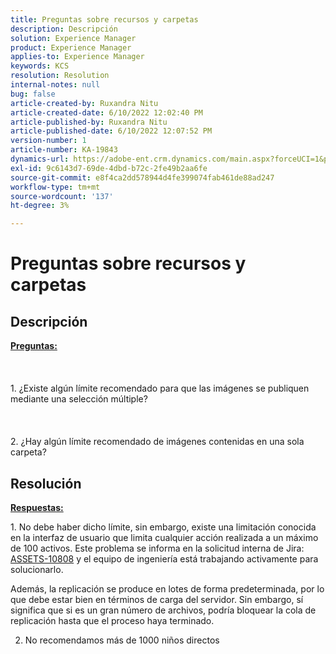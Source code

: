 ```yaml
---
title: Preguntas sobre recursos y carpetas
description: Descripción
solution: Experience Manager
product: Experience Manager
applies-to: Experience Manager
keywords: KCS
resolution: Resolution
internal-notes: null
bug: false
article-created-by: Ruxandra Nitu
article-created-date: 6/10/2022 12:02:40 PM
article-published-by: Ruxandra Nitu
article-published-date: 6/10/2022 12:07:52 PM
version-number: 1
article-number: KA-19843
dynamics-url: https://adobe-ent.crm.dynamics.com/main.aspx?forceUCI=1&pagetype=entityrecord&etn=knowledgearticle&id=8085a936-b5e8-ec11-bb3c-000d3a3b17fa
exl-id: 9c6143d7-69de-4dbd-b72c-2fe49b2aa6fe
source-git-commit: e8f4ca2dd578944d4fe399074fab461de88ad247
workflow-type: tm+mt
source-wordcount: '137'
ht-degree: 3%

---
```


# Preguntas sobre recursos y carpetas

## Descripción

<b><u>Preguntas:</u></b><br><br> <br><br>1. ¿Existe algún límite recomendado para que las imágenes se publiquen mediante una selección múltiple?<br><br> <br><br>2. ¿Hay algún límite recomendado de imágenes contenidas en una sola carpeta?

## Resolución


<b><u>Respuestas:</u></b>

1. No debe haber dicho límite, sin embargo, existe una limitación conocida en la interfaz de usuario que limita cualquier acción realizada a un máximo de 100 activos. Este problema se informa en la solicitud interna de Jira: [ASSETS-10808](https://jira.corp.adobe.com/browse/ASSETS-10808) y el equipo de ingeniería está trabajando activamente para solucionarlo.

Además, la replicación se produce en lotes de forma predeterminada, por lo que debe estar bien en términos de carga del servidor. Sin embargo, sí significa que si es un gran número de archivos, podría bloquear la cola de replicación hasta que el proceso haya terminado.



2. No recomendamos más de 1000 niños directos
